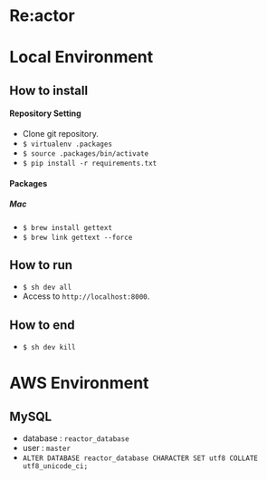Re:actor
===

# Local Environment

## How to install

#### Repository Setting
- Clone git repository.
- `$ virtualenv .packages`
- `$ source .packages/bin/activate`
- `$ pip install -r requirements.txt`

#### Packages

##### Mac

- `$ brew install gettext`
- `$ brew link gettext --force`

## How to run

- `$ sh dev all`
- Access to `http://localhost:8000`.

## How to end

- `$ sh dev kill`


# AWS Environment

## MySQL

- database : `reactor_database`
- user : `master`
- `ALTER DATABASE reactor_database CHARACTER SET utf8 COLLATE utf8_unicode_ci;`
